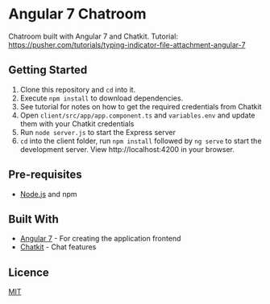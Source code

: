 # Angular 7 Chatroom

Chatroom built with Angular 7 and Chatkit. Tutorial: https://pusher.com/tutorials/typing-indicator-file-attachment-angular-7

## Getting Started

1. Clone this repository and `cd` into it.
2. Execute `npm install` to download dependencies.
3. See tutorial for notes on how to get the required credentials from Chatkit
4. Open `client/src/app/app.component.ts` and `variables.env` and update them with your Chatkit credentials
5. Run `node server.js` to start the Express server
6. `cd` into the client folder, run `npm install` followed by `ng serve` to start the development server. View http://localhost:4200 in your browser.

## Pre-requisites

- [Node.js](https://nodejs.org/en) and npm

## Built With

- [Angular 7](https://angular.io) - For creating the application frontend
- [Chatkit](https://pusher.com/chatkit) - Chat features


## Licence

[MIT](https://opensource.org/licenses/MIT)

